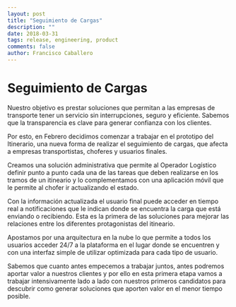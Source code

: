 ```yaml
---
layout: post
title: "Seguimiento de Cargas"
description: ""
date: 2018-03-31
tags: release, engineering, product
comments: false
author: Francisco Caballero
---
```


# Seguimiento de Cargas

Nuestro objetivo es prestar soluciones que permitan a las empresas de transporte tener un servicio sin interrupciones, seguro y eficiente. Sabemos que la transparencia es clave para generar confianza con los clientes.

Por esto, en Febrero decidimos comenzar a trabajar en el prototipo del Itinerario, una nueva forma de realizar el seguimiento de cargas, que afecta a empresas transportistas, choferes y usuarios finales.

Creamos una solución administrativa que permite al Operador Logístico definir punto a punto cada una de las tareas que deben realizarse en los tramos de un itineario y lo complementamos con una aplicación móvil que le permite al chofer ir actualizando el estado.

Con la información actualizada el usuario final puede acceder en tiempo real a notificaciones que le indican donde se encuentra la carga que está enviando o recibiendo. Esta es la primera de las soluciones para mejorar las relaciones entre los diferentes protagonistas del itineario.

Apostamos por una arquitectura en la nube lo que permite a todos los usuarios acceder 24/7 a la plataforma en el lugar donde se encuentren y con una interfaz simple de utilizar optimizada para cada tipo de usuario. 

Sabemos que cuanto antes empecemos a trabajar juntos, antes podremos aportar valor a nuestros clientes y por ello en esta primera etapa vamos a trabajar intensivamente lado a lado con nuestros primeros candidatos para descubrir como generar soluciones que aporten valor en el menor tiempo posible.
